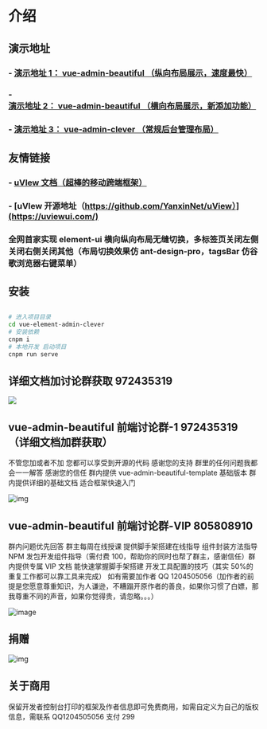 # 介绍

## 演示地址

### - [演示地址 1： vue-admin-beautiful （纵向布局展示，速度最快）](http://beautiful.panm.cn/vue-admin-beautiful)

### - [演示地址 2： vue-admin-beautiful （横向布局展示，新添加功能）](http://beautiful.panm.cn/vue-admin-beautiful-horizonal)

### - [演示地址 3： vue-admin-clever （常规后台管理布局）](http://beautiful.panm.cn/vue-admin-clever)

## 友情链接

### - [uVIew 文档（超棒的移动跨端框架）](https://uviewui.com/)

### - [uVIew 开源地址（https://github.com/YanxinNet/uView）](https://uviewui.com/)

### 全网首家实现 element-ui 横向纵向布局无缝切换，多标签页关闭左侧关闭右侧关闭其他（布局切换效果仿 ant-design-pro，tagsBar 仿谷歌浏览器右键菜单）

## 安装

```bash

# 进入项目目录
cd vue-element-admin-clever
# 安装依赖
cnpm i
# 本地开发 启动项目
cnpm run serve
```

## 详细文档加讨论群获取 972435319

<img src="http://mpfhrd48.sanxing.uz7.cn/byui-bookmarks/GIF.gif?time=20200603" />

## vue-admin-beautiful 前端讨论群-1 972435319（详细文档加群获取）

不管您加或者不加 您都可以享受到开源的代码 感谢您的支持 群里的任何问题我都会一一解答 感谢您的信任 群内提供 vue-admin-beautiful-template 基础版本 群内提供详细的基础文档 适合框架快速入门

![img](https://chu1204505056.gitee.io/byui-bookmarks/img/ewm.png)

## vue-admin-beautiful 前端讨论群-VIP 805808910

群内问题优先回答 群主每周在线授课 提供脚手架搭建在线指导 组件封装方法指导 NPM 发包开发组件指导（需付费 100，帮助你的同时也帮了群主，感谢信任）群内提供专属 VIP 文档 能快速掌握脚手架搭建 开发工具配置的技巧（其实 50%的重复工作都可以靠工具来完成） 如有需要加作者 QQ 1204505056（加作者的前提是您愿意尊重知识，为人谦逊，不糟蹋开原作者的善良，如果你习惯了白嫖，那我尊重不同的声音，如果你觉得贵，请忽略。。。）

![image](https://chu1204505056.gitee.io/byui-bookmarks/img/ewm_vip.png)

## 捐赠

![img](https://chu1204505056.gitee.io/byui-bookmarks/img/donation.png)

## 关于商用

保留开发者控制台打印的框架及作者信息即可免费商用，如需自定义为自己的版权信息，需联系 QQ1204505056 支付 299
